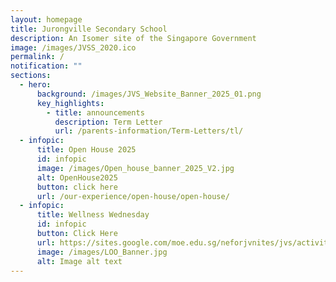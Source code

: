 ```yaml
---
layout: homepage
title: Jurongville Secondary School
description: An Isomer site of the Singapore Government
image: /images/JVSS_2020.ico
permalink: /
notification: ""
sections:
  - hero:
      background: /images/JVS_Website_Banner_2025_01.png
      key_highlights:
        - title: announcements
          description: Term Letter
          url: /parents-information/Term-Letters/tl/
  - infopic:
      title: Open House 2025
      id: infopic
      image: /images/Open_house_banner_2025_V2.jpg
      alt: OpenHouse2025
      button: click here
      url: /our-experience/open-house/open-house/
  - infopic:
      title: Wellness Wednesday
      id: infopic
      button: Click Here
      url: https://sites.google.com/moe.edu.sg/neforjvnites/jvs/activities/wellness-wednesday
      image: /images/LOO_Banner.jpg
      alt: Image alt text
---
```

